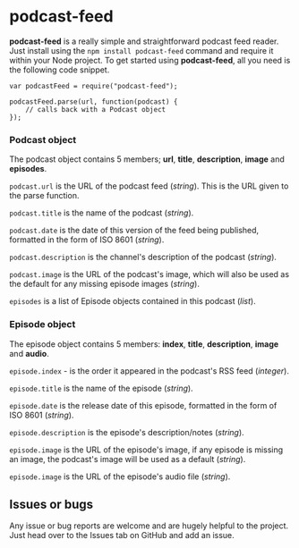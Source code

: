 # podcast-feed

**podcast-feed** is a really simple and straightforward podcast feed reader. Just install using the `npm install podcast-feed` command and require it within your Node project. To get started using **podcast-feed**, all you need is the following code snippet.

```
var podcastFeed = require("podcast-feed");

podcastFeed.parse(url, function(podcast) {
	// calls back with a Podcast object
});

```

### Podcast object
The podcast object contains 5 members; **url**, **title**, **description**, **image** and **episodes**.

`podcast.url` is the URL of the podcast feed (*string*). This is the URL given to the parse function.

`podcast.title` is the name of the podcast (*string*).

`podcast.date` is the date of this version of the feed being published, formatted in the form of ISO 8601 (*string*).

`podcast.description` is the channel's description of the podcast (*string*).

`podcast.image` is the URL of the podcast's image, which will also be used as the default for any missing episode images (*string*).

`episodes` is a list of Episode objects contained in this podcast (*list*).


### Episode object
The episode object contains 5 members: **index**, **title**, **description**, **image** and **audio**.

`episode.index` - is the order it appeared in the podcast's RSS feed (*integer*).

`episode.title` is the name of the episode (*string*).

`episode.date` is the release date of this episode, formatted in the form of ISO 8601 (*string*).

`episode.description` is the episode's description/notes (*string*).

`episode.image` is the URL of the episode's image, if any episode is missing an image, the podcast's image will be used as a default (*string*).

`episode.image` is the URL of the episode's audio file (*string*).

## Issues or bugs

Any issue or bug reports are welcome and are hugely helpful to the project. Just head over to the Issues tab on GitHub and add an issue.
